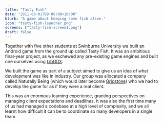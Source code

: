 ```yaml
---
title: "Tasty Fish"
date: "2011-03-01T09:00:00+10:00"
blurb: "A game about keeping some fish alive."
icon: "tasty-fish-launcher.png"
screens: ["tasty-fish-screen1.png"]
draft: false
---
```


Together with five other students at Swinburne University we built an Android game
from the ground up called Tasty Fish. It was an ambitious final-year project, as we
eschewed any pre-existing game engines and built one ourselves using
[LibGDX](https://libgdx.badlogicgames.com/).

We built the game as part of a subject aimed to give us an idea of what development
was like in industry. Our group was allocated a company called Naturally Being (which
would later become [Gridstone](https://gridstone.com.au/)) who we had to develop the
game for as if they were a real client.

This was an enormous learning experience, granting perspectives on managing client
expectations and deadlines. It was also the first time many of us had managed a
codebase at a high level of complexity, and we all learnt how difficult it can be to
coordinate so many developers in a single team.

